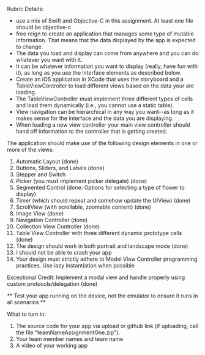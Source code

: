 Rubric Details:

  - use a mix of Swift and Objective-C in this assignment. At least one file should be objective-c
  - free reign to create an application that manages some type of mutable information. That means that the data displayed by the app is expected to change.
  - The data you load and display can come from anywhere and you can do whatever you want with it.
  - It can be whatever information you want to display (really, have fun with it), as long as you use the interface elements as described below.
  - Create an iOS application in XCode that uses the storyboard and a TableViewController to load different views based on the data your are loading.
  - The TableViewController must implement three different types of cells and load them dynamically (i.e., you cannot use a static table).
  - View navigation can be hierarchical in any way you want--as long as it makes sense for the interface and the data you are displaying.
  - When loading a new view controller your main view controller should hand off information to the controller that is getting created.

The application should make use of the following design elements in one or more of the views:
  1. Automatic Layout (done)
  2. Buttons, Sliders, and Labels (done)
  3. Stepper and Switch
  4. Picker (you must implement picker delegate) (done)
  5. Segmented Control (done: Options for selecting a type of flower to display)
  6. Timer (which should repeat and somehow update the UIView) (done)
  7. ScrollView (with scrollable, zoomable content) (done)
  8. Image View (done)
  9. Navigation Controller (done)
  10. Collection View Controller (done)
  11. Table View Controller with three different dynamic prototype cells (done)
  12. The design should work in both portrait and landscape mode (done)
  13. I should not be able to crash your app
  14. Your design must strictly adhere to Model View Controller programming practices. Use lazy instantiation when possible


Exceptional Credit: Implement a modal view and handle properly using custom protocols/delegation (done)

** Test your app running on the device, not the emulator to ensure it runs in all scenarios **

What to turn in: 
  1. The source code for your app via upload or github link (if uploading, call the file "teamNameAssignmentOne.zip").
  2. Your team member names and team name
  3. A video of your working app
